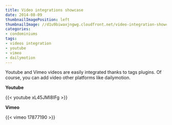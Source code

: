 ```yaml
---
title: Video integrations showcase
date: 2014-08-09
thumbnailImagePosition: left
thumbnailImage: //d1u9biwaxjngwg.cloudfront.net/video-integration-showcase/peak-140.jpg
categories:
- condominiums
tags:
- videos integration
- youtube
- vimeo
- dailymotion
---
```


Youtube and Vimeo videos are easily integrated thanks to tags plugins. Of course, you can add video other platforms like dailymotion.
<!--more-->

**Youtube**

{{< youtube xL45JMI8IFg >}}

**Vimeo**

{{< vimeo 17877190 >}}
